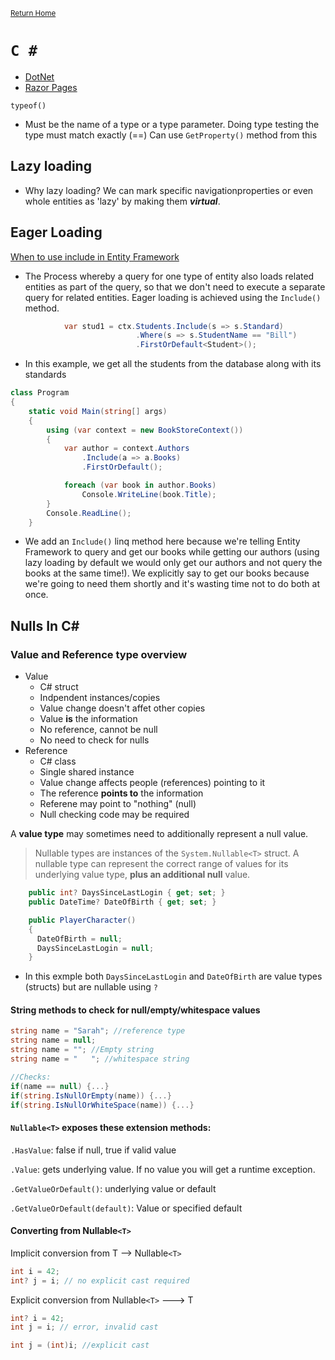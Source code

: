 <small>[Return Home](../../README.md)</small>

# `C #`

- [DotNet](./dotnet.md)
- [Razor Pages](./razor.md)

`typeof()`

- Must be the name of a type or a type parameter. Doing type testing the type must match exactly (==)
  Can use `GetProperty()` method from this

## Lazy loading

- Why lazy loading? We can mark specific navigationproperties or even whole entities as 'lazy' by making them **_virtual_**.

## Eager Loading

[When to use include in Entity Framework](https://foreverframe.net/when-use-include-with-entity-framework/)

- The Process whereby a query for one type of entity also loads related entities as part of the query, so that we don't need to execute a separate query for related entities. Eager loading is achieved using the `Include()` method.

```csharp
            var stud1 = ctx.Students.Include(s => s.Standard)
                            .Where(s => s.StudentName == "Bill")
                            .FirstOrDefault<Student>();
```

- In this example, we get all the students from the database along with its standards

```csharp
class Program
{
    static void Main(string[] args)
    {
        using (var context = new BookStoreContext())
        {
            var author = context.Authors
                .Include(a => a.Books)
                .FirstOrDefault();

            foreach (var book in author.Books)
                Console.WriteLine(book.Title);
        }
        Console.ReadLine();
    }

```

- We add an `Include()` linq method here because we're telling Entity Framework to query and get our books while getting our authors (using lazy loading by default we would only get our authors and not query the books at the same time!). We explicitly say to get our books because we're going to need them shortly and it's wasting time not to do both at once.

## Nulls In C#

### Value and Reference type overview

- Value
  - C# struct
  - Indpendent instances/copies
  - Value change doesn't affet other copies
  - Value **is** the information
  - No reference, cannot be null
  - No need to check for nulls
- Reference
  - C# class
  - Single shared instance
  - Value change affects people (references) pointing to it
  - The reference **points to** the information
  - Referene may point to "nothing" (null)
  - Null checking code may be required

A **value type** may sometimes need to additionally represent a null value.

> Nullable types are instances of the `System.Nullable<T>` struct. A nullable type can represent the correct range of values for its underlying value type, **plus an additional null** value.

```csharp
    public int? DaysSinceLastLogin { get; set; }
    public DateTime? DateOfBirth { get; set; }

    public PlayerCharacter()
    {
      DateOfBirth = null;
      DaysSinceLastLogin = null;
    }

```

- In this exmple both `DaysSinceLastLogin` and `DateOfBirth` are value types (structs) but are nullable using `?`

#### String methods to check for null/empty/whitespace values

```csharp
string name = "Sarah"; //reference type
string name = null;
string name = ""; //Empty string
string name = "   "; //whitespace string
```

```csharp
//Checks:
if(name == null) {...}
if(string.IsNullOrEmpty(name)) {...}
if(string.IsNullOrWhiteSpace(name)) {...}
```

#### `Nullable<T>` exposes these extension methods:

`.HasValue`: false if null, true if valid value

`.Value`: gets underlying value. If no value you will get a runtime exception.

`.GetValueOrDefault()`: underlying value or default

`.GetValueOrDefault(default)`: Value or specified default

#### Converting from Nullable`<T>`

Implicit conversion from T --> Nullable`<T>`

```csharp
int i = 42;
int? j = i; // no explicit cast required
```

Explicit conversion from Nullable`<T>` ---> T

```csharp
int? i = 42;
int j = i; // error, invalid cast

int j = (int)i; //explicit cast
```
